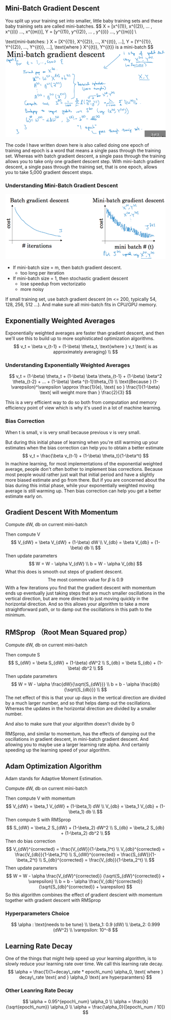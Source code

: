 ## Mini-Batch Gradient Descent

You split up your training set into smaller, little baby training sets and these baby training sets are called mini-batches.
$$
X = [x^{(1)}, x^{(2)}, ...  , x^{(i)} ..., x^{(m)}], Y = [y^{(1)}, y^{(2)}, ...  , y^{(i)} ..., y^{(m)}] \\

\text{mini-batches: }
X = [X^{\{1\}}, X^{\{2\}}, ..., X^{\{t\}}, ...], Y = [Y^{\{1\}}, Y^{\{2\}}, ..., Y^{\{t\}}, ...], \text{where } X^{\{t\}}, Y^{\{t\}} is a mini-batch
$$
![mini-batch gradient descent](https://raw.githubusercontent.com/seanliu96/deeplearning.ai/master/COURSE%202%20Improving%20Deep%20Neural%20Networks%20Hyperparameter%20tuning%2C%20Regularization%20and%20Optimization/week2/Optimization%20Algorithms/images/mini-batch%20gradient%20descent.png)

The code I have written down here is also called doing one epoch of training and epoch is a word that means a single pass through the training set. Whereas with batch gradient descent, a single pass through the training allows you to take only one gradient descent step. With mini-batch gradient descent, a single pass through the training set, that is one epoch, allows you to take 5,000 gradient descent steps.

### Understanding Mini-Batch Gradient Descent

![mini-batch gradient descent2](https://raw.githubusercontent.com/seanliu96/deeplearning.ai/master/COURSE%202%20Improving%20Deep%20Neural%20Networks%20Hyperparameter%20tuning%2C%20Regularization%20and%20Optimization/week2/Optimization%20Algorithms/images/mini-batch%20gradient%20descent2.png)

- If mini-batch size = m, then batch gradient descent.
  - too long per iteration
- If mini-batch size = 1, then stochastic gradient descent
  - lose speedup from vectorizatio
  - more noisy

If small training set, use batch gradient descent (m <= 200, typically 54, 128, 256, 512 …). And make sure all mini-batch fits in CPU/GPU memory.

## Exponentially Weighted Averages

Exponentially weighted averages are faster than gradient descent,  and then we'll use this to build up to more sophisticated optimization algorithms.
$$
v_t = \beta v_{t-1} + (1-\beta) \theta_t, \text{where } v_t \text{ is as approximately averaging} \\
$$

### Understanding Exponentially Weighted Averages

$$
v_t = (1-\beta) \theta_t + (1-\beta) \beta \theta_{t-1} + (1-\beta) \beta^2 \theta_{t-2} + ... + (1-\beta) \beta ^{t-1}\theta_{1}  \\
\text{Because } (1- \varepsilon)^\varepsilon \approx \frac{1}{e}, \text{ so } \frac{1}{1-\beta} \text{ will weight more than } \frac{2}{3}
$$

This is a very efficient way to do so both from computation and memory efficiency point of view which is why it's used in a lot of machine learning.

### Bias Correction

When t is small, v is very small because previous v is very small.

But during this initial phase of learning when you're still warming up your estimates when the bias correction can help you to obtain a better estimate 
$$
v_t = \frac{\beta v_{t-1} + (1-\beta) \theta_t}{1-\beta^t}
$$
In machine learning, for most implementations of the exponential weighted average, people don't often bother to implement bias corrections. Because most people would rather just wait that initial period and have a slightly more biased estimate and go from there. But if you are concerned about the bias during this initial phase, while your exponentially weighted moving average is still warming up. Then bias correction can help you get a better estimate early on.

## Gradient Descent With Momentum

Compute dW, db on current mini-batch

Then compute V
$$
V_{dW} = \beta V_{dW} + (1-\beta) dW \\
V_{db} = \beta V_{db} + (1-\beta) db \\
$$
Then update parameters
$$
W = W - \alpha V_{dW} \\
b = W - \alpha V_{db}
$$
What this does is smooth out steps of gradient descent.
$$
\text{The most common value for } \beta \text{ is 0.9}
$$
With a few iterations you find that the gradient descent with momentum ends up eventually just taking steps that are much smaller oscillations in the vertical direction, but are more directed to just moving quickly in the horizontal direction. And so this allows your algorithm to take a more straightforward path, or to damp out the oscillations in this path to the minimum. 

## RMSprop （Root Mean Squared prop）

Compute dW, db on current mini-batch

Then compute S
$$
S_{dW} = \beta S_{dW} + (1-\beta) dW^2 \\
S_{db} = \beta S_{db} + (1-\beta) db^2 \\
$$
Then update parameters
$$
W = W - \alpha \frac{dW}{\sqrt{S_{dW}}} \\
b = b - \alpha \frac{db}{\sqrt{S_{db}}} \\
$$
The net effect of this is that your up days in the vertical direction are divided by a much larger number, and so that helps damp out the oscillations. Whereas the updates in the horizontal direction are divided by a smaller number. 

And also to make sure that your algorithm doesn't divide by 0

RMSprop, and similar to momentum, has the effects of damping out the oscillations in gradient descent, in mini-batch gradient descent. And allowing you to maybe use a larger learning rate alpha. And certainly speeding up the learning speed of your algorithm. 

## Adam Optimization Algorithm

Adam stands for Adaptive Moment Estimation.

Compute dW, db on current mini-batch

Then compute V with momentum
$$
V_{dW} = \beta_1 V_{dW} + (1-\beta_1) dW \\
V_{db} = \beta_1 V_{db} + (1-\beta_1) db \\
$$
Then compute S with RMSprop
$$
S_{dW} = \beta_2 S_{dW} + (1-\beta_2) dW^2 \\
S_{db} = \beta_2 S_{db} + (1-\beta_2) db^2 \\
$$
Then do bias correction
$$
V_{dW}^{corrected} = \frac{V_{dW}}{1-\beta_1^t} \\
V_{db}^{corrected} = \frac{V_{db}}{1-\beta_1^t} \\
S_{dW}^{corrected} = \frac{S_{dW}}{1-\beta_2^t} \\
S_{db}^{corrected} = \frac{V_{db}}{1-\beta_2^t} \\
$$
Then update parameters
$$
W = W - \alpha \frac{V_{dW}^{corrected}} {\sqrt{S_{dW}^{corrected}} + \varepsilon} \\
b = b - \alpha \frac{V_{db}^{corrected}} {\sqrt{S_{db}^{corrected}} + \varepsilon} 
$$
So this algorithm combines the effect of gradient descient with momentum together with gradient descent with RMSprop

### Hyperparameters Choice

$$
\alpha : \text{needs to be tune} \\
\beta_1: 0.9 (dW) \\
\beta_2: 0.999 (dW^2) \\
\varepsilon: 10^-8
$$

## Learning Rate Decay

One of the things that might help speed up your learning algorithm, is to slowly reduce your learning rate over time. We call this learning rate decay. 
$$
\alpha = \frac{1}{1+decay\_rate * epoch\_num} \alpha_0, \text{ where } decay\_rate \text{ and } \alpha_0 \text{ are hyperparamters}
$$

### Other Leanring Rate Decay

$$
\alpha = 0.95^{epoch\_num} \alpha_0 \\
\alpha = \frac{k}{\sqrt{epoch\_num}} \alpha_0 \\
\alpha = \frac{\alpha_0}{[epoch\_num / 10]}
$$

